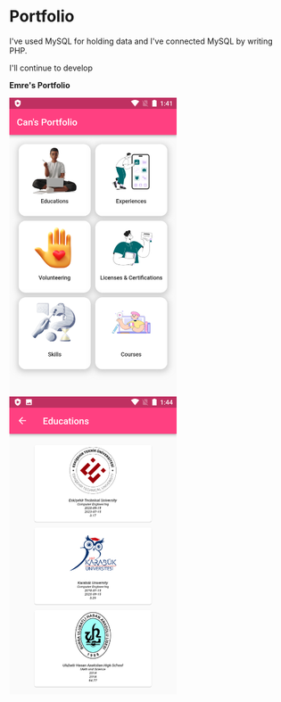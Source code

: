 # Portfolio

I've used MySQL for holding data and I've connected MySQL by writing PHP.

<italic>I'll continue to develop</italic>

<strong>Emre's Portfolio</strong>

<p>
  <img src="/Screenshot/1.png" width="300" />
  <img src="/Screenshot/2.png" width="300" />
</p>
